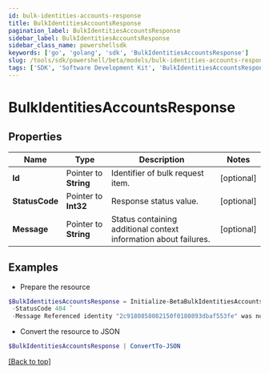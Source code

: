 ```yaml
---
id: bulk-identities-accounts-response
title: BulkIdentitiesAccountsResponse
pagination_label: BulkIdentitiesAccountsResponse
sidebar_label: BulkIdentitiesAccountsResponse
sidebar_class_name: powershellsdk
keywords: ['go', 'golang', 'sdk', 'BulkIdentitiesAccountsResponse'] 
slug: /tools/sdk/powershell/beta/models/bulk-identities-accounts-response
tags: ['SDK', 'Software Development Kit', 'BulkIdentitiesAccountsResponse']
---
```



# BulkIdentitiesAccountsResponse

## Properties

Name | Type | Description | Notes
------------ | ------------- | ------------- | -------------
**Id** |  Pointer to **String** | Identifier of bulk request item. | [optional] 
**StatusCode** |  Pointer to **Int32** | Response status value. | [optional] 
**Message** |  Pointer to **String** | Status containing additional context information about failures. | [optional] 

## Examples

- Prepare the resource
```powershell
$BulkIdentitiesAccountsResponse = Initialize-BetaBulkIdentitiesAccountsResponse  -Id 2c9180858082150f0180893dbaf553fe `
 -StatusCode 404 `
 -Message Referenced identity "2c9180858082150f0180893dbaf553fe" was not found.
```

- Convert the resource to JSON
```powershell
$BulkIdentitiesAccountsResponse | ConvertTo-JSON
```


[[Back to top]](#) 

